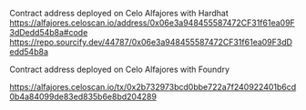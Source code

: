 Contract address deployed on Celo Alfajores with Hardhat
https://alfajores.celoscan.io/address/0x06e3a948455587472CF31f61ea09F3dDedd54b8a#code
https://repo.sourcify.dev/44787/0x06e3a948455587472CF31f61ea09F3dDedd54b8a

Contract address deployed on Celo Alfajores with Foundry 

https://alfajores.celoscan.io/tx/0x2b732973bcd0bbe722a7f240922401b6cd0b4a84099de83ed835b6e8bd204289
